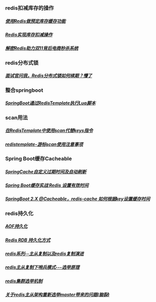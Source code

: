 ### redis扣减库存的操作
##### [使用Redis做预定库存缓存功能][1]
##### [Redis实现库存扣减操作][2]
##### [解密Redis助力双11背后电商秒杀系统][3]
[1]: https://www.cnblogs.com/xuning/p/6097954.html
[2]:https://blog.csdn.net/weixin_40663800/article/details/102902899
[3]:https://mp.weixin.qq.com/s/w3-8Ye8vzrftLZoHWbCzIw


### redis分布式锁
##### [面试官问我，Redis分布式锁如何续期？懵了][4]
[4]: https://www.cnblogs.com/yuxiang1/archive/2019/03/13/10527028.html


### 整合springboot
##### [SpringBoot通过RedisTemplate执行Lua脚本][5]
[5]: https://www.cnblogs.com/loveLands/articles/11079516.html

### scan用法
##### [在RedisTemplate中使用scan代替keys指令][6]
##### [redistemplate-游标scan使用注意事项][7]
[6]: https://blog.csdn.net/oschina_40914891/article/details/100151227
[7]: https://www.wandouip.com/t5i73668/

### Spring Boot缓存Cacheable
##### [SpringCache自定义过期时间及自动刷新][8]
##### [Spring Boot缓存实战 Redis 设置有效时间][9]
##### [SpringBoot 2.X @Cacheable，redis-cache 如何根据key设置缓存时间][10]
[8]:https://www.cnblogs.com/top-housekeeper/p/11980973.html#autoid-2-0-0
[9]:https://www.jianshu.com/p/275cb42080d9
[10]:https://segmentfault.com/q/1010000015203664

### redis持久化
##### [<Redis>AOF持久化][11]
##### [Redis RDB 持久化方式][12]
##### [redis系列--主从复制以及redis复制演进][13]
##### [redis主从复制下哨兵模式---选举原理][14]
##### [redis集群选举机制][15]
##### [关于redis主从架构重新选举master带来的问题(脑裂)][16]
[11]:https://www.jianshu.com/p/1e34fdc51e3b
[12]:https://www.jianshu.com/p/c0e2c54b6519
[13]:https://www.cnblogs.com/wdliu/p/9407179.html
[14]:https://www.cnblogs.com/huangfuyuan/p/9880379.html
[15]:https://blog.csdn.net/sz85850597/article/details/86751215
[16]: https://www.cnblogs.com/notably/p/11162253.html